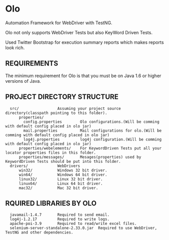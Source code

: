 Olo
====

Automation Framework for WebDriver with TestNG.

Olo not only supports WebDriver Tests but also KeyWord Driven Tests.

Used Twitter Bootstrap for execution summary reports which makes reports look rich.


REQUIREMENTS
------------

The minimum requirement for Olo is that you must be on Java 1.6 or higher versions of Java.



PROJECT DIRECTORY STRUCTURE
-------------------
      
      src/                 Assuming your project source directory(classpath pointing to this folder).
          properties/
            config.properties        Olo configurations.(Will be comming with default config placed in olo jar)
            mail.properties          Mail configurations for olo.(Will be comming with default config placed in olo jar)
            log4j.properties         log4j configuration.(Will be comming with default config placed in olo jar)
          properties/webelements/    For KeywordDriven Tests put all your locator properties files in this folder.
          properties/messages/       Mesages(properties) used by KeywordDriven Tests should be put into this folder.
      drivers/             WebDrivers
          win32/           Windows 32 bit driver.
          win64/           Windows 64 bit driver.
          linux32/         Linux 32 bit driver.
          linux64/         Linux 64 bit driver.
          mac32/           Mac 32 bit driver.


RQUIRED LIBRARIES BY OLO
-------------------
      javamail-1.4.7       Required to send email.
      log4j-1.2.17         Required to write logs.
      apache-poi-3.9       Required to read/write excel files.
      selenium-server-standalone-2.33.0.jar  Required to use WebDriver, TestNG and other dependencies.
